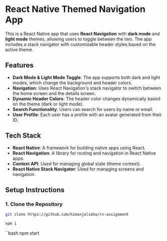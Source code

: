 # React Native Themed Navigation App

This is a React Native app that uses **React Navigation** with **dark mode** and **light mode** themes, allowing users to toggle between the two. The app includes a stack navigator with customizable header styles based on the active theme.

## Features

- **Dark Mode & Light Mode Toggle**: The app supports both dark and light modes, which change the background and header colors.
- **Navigation**: Uses React Navigation's stack navigator to switch between the home screen and the details screen.
- **Dynamic Header Colors**: The header color changes dynamically based on the theme (dark or light mode).
- **Search Functionality**: Users can search for users by name or email.
- **User Profile**: Each user has a profile with an avatar generated from their ID.

## Tech Stack

- **React Native**: A framework for building native apps using React.
- **React Navigation**: A library for routing and navigation in React Native apps.
- **Context API**: Used for managing global state (theme context).
- **React Native Stack Navigator**: Used for managing screens and navigation.

## Setup Instructions

### 1. Clone the Repository

```bash
git clone https://github.com/himanjalsaha/rn-assignment
```

```bash
npm i
```
``bash
npm start
```
